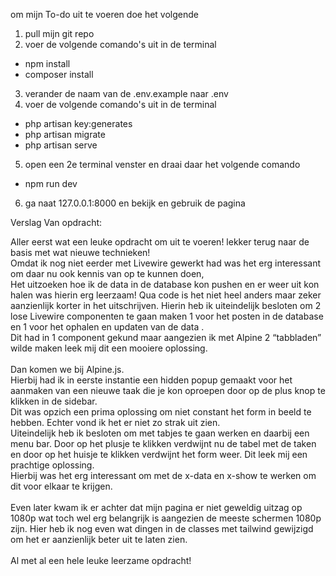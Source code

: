 om mijn To-do uit te voeren doe het volgende 
1.  pull mijn git repo
2.  voer de volgende comando's uit in de terminal
-   npm install
-   composer install
3.  verander de naam van de .env.example naar .env
4.  voer de volgende comando's uit in de terminal
-   php artisan key:generates
-   php artisan migrate
-   php artisan serve
5.  open een 2e terminal venster en draai daar het volgende comando
-   npm run dev
6.  ga naat 127.0.0.1:8000 en bekijk en gebruik de pagina

Verslag Van opdracht:

Aller eerst wat een leuke opdracht om uit te voeren! lekker terug naar de basis met wat nieuwe technieken!\
Omdat ik nog niet eerder met Livewire gewerkt had was het erg interessant om daar nu ook kennis van op te kunnen doen,\
Het uitzoeken hoe ik de data in de database kon pushen en er weer uit kon halen was hierin erg leerzaam! Qua code is het niet heel anders maar zeker aanzienlijk korter in het uitschrijven. Hierin heb ik uiteindelijk besloten om 2 lose Livewire componenten te gaan maken 1 voor het posten in de database en 1 voor het ophalen en updaten van de data . \
Dit had in 1 component gekund maar aangezien ik met Alpine 2 “tabbladen” wilde maken leek mij dit een mooiere oplossing.\
\
Dan komen we bij Alpine.js.\
Hierbij had ik in eerste instantie een hidden popup gemaakt voor het aanmaken van een nieuwe taak die je kon oproepen door op de plus knop te klikken in de sidebar.\
Dit was opzich een prima oplossing om niet constant het form in beeld te hebben. Echter vond ik het er niet zo strak uit zien.\
Uiteindelijk heb ik besloten om met tabjes te gaan werken en daarbij een menu bar. Door op het plusje te klikken verdwijnt nu de tabel met de taken en door op het huisje te klikken verdwijnt het form weer. Dit leek mij een prachtige oplossing.\
Hierbij was het erg interessant om met de x-data en x-show te werken om dit voor elkaar te krijgen.\
\
Even later kwam ik er achter dat mijn pagina er niet geweldig uitzag op 1080p wat toch wel erg belangrijk is aangezien de meeste schermen 1080p zijn. Hier heb ik nog even wat dingen in de classes met tailwind gewijzigd om het er aanzienlijk beter uit te laten zien.\
\
Al met al een hele leuke leerzame opdracht!
